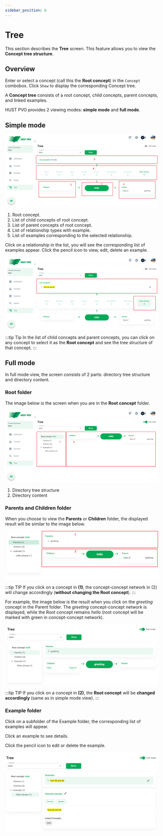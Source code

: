 ```yaml
---
sidebar_position: 6
---
```


# Tree

This section describes the **Tree** screen. This feature allows you to view the **Concept tree structure**. 

## Overview

Enter or select a concept (call this the **Root concept**) in the ```Concept``` combobox. Click ```Show``` to display the corresponding Concept tree.

A **Concept tree** consists of a root concept, child concepts, parent concepts, and linked examples.

HUST PVO provides 2 viewing modes: **simple mode** and **full mode**.

## Simple mode

![Simple mode](./img/simpleMode.png)

1. Root concept.
2. List of child concepts of root concept.
3. List of parent concepts of root concept.
4. List of relationship types with example.
5. List of examples corresponding to the selected relationship.

Click on a relationship in the list, you will see the corresponding list of examples appear. Click the pencil icon to view, edit, delete an example.

![Simple mode example](./img/simpleModeExample.png)

:::tip Tip
In the list of child concepts and parent concepts, you can click on any concept to select it as the **Root concept** and see the tree structure of that concept.
:::

## Full mode

In full mode view, the screen consists of 2 parts: directory tree structure and directory content.

### Root folder

The image below is the screen when you are in the **Root concept** folder.

![Full mode](./img/fullMode.png)

1. Directory tree structure
2. Directory content

### Parents and Children folder

When you choose to view the **Parents** or **Children** folder, the displayed result will be similar to the image below.

![Parent folder](./img/fullModeParentFolder.png)

:::tip TIP
If you click on a concept in **(1)**, the concept-concept network in (2) will change accordingly (**without changing the Root concept**).
:::

For example, the image below is the result when you click on the *greeting* concept in the Parent folder. The *greeting* concept-concept network is displayed, while the Root concept remains *hello* (root concept will be marked with green in concept-concept network).

![Click parent in folder](./img/fullModeClickParentConceptInFolder.png)

:::tip TIP
If you click on a concept in **(2)**, the **Root concept** will be **changed accordingly** (same as in simple mode view).
:::

### Example folder

Click on a subfolder of the Example folder, the corresponding list of examples will appear. 

Click an example to see details. 

Click the pencil icon to edit or delete the example.

![Example folder](./img//fullModeExampleFolder.png)



